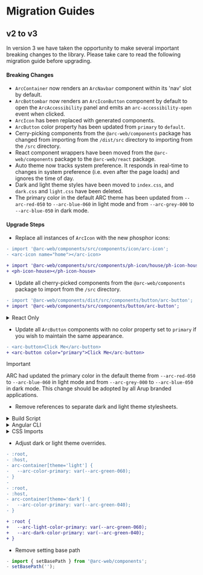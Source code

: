 # Migration Guides

## v2 to v3

In version 3 we have taken the opportunity to make several important breaking changes to the library. Please take care to read the following migration guide before upgrading.

#### Breaking Changes

- `ArcContainer` now renders an `ArcNavbar` component within its 'nav' slot by default.
- `ArcBottombar` now renders an `ArcIconButton` component by default to open the `ArcAccessibility` panel and emits an `arc-accessibility-open` event when clicked.
- `ArcIcon` has been replaced with generated components.
- `ArcButton` color property has been updated from `primary` to `default`.
- Cerry-picking components from the `@arc-web/components` package has changed from importing from the `/dist/src` directory to importing from the `/src` directory.
- React component wrappers have been moved from the `@arc-web/components` package to the `@arc-web/react` package.
- Auto theme now tracks system preference. It responds in real-time to changes in system preference (i.e. even after the page loads) and ignores the time of day.
- Dark and light theme styles have been moved to `index.css`, and `dark.css` and `light.css` have been deleted.
- The primary color in the default ARC theme has been updated from `--arc-red-050` to `--arc-blue-060` in light mode and from `--arc-grey-000` to `--arc-blue-050` in dark mode.

#### Upgrade Steps

- Replace all instances of `ArcIcon` with the new phosphor icons:

```diff
- import '@arc-web/components/src/components/icon/arc-icon';
- <arc-icon name="home"></arc-icon>

+ import '@arc-web/components/src/components/ph-icon/house/ph-icon-house';
+ <ph-icon-house></ph-icon-house>
```

- Update all cherry-picked components from the `@arc-web/components` package to import from the `/src` directory.

```diff
- import '@arc-web/components/dist/src/components/button/arc-button';
+ import '@arc-web/components/src/components/button/arc-button';
```

<details>
<summary>React Only</summary>

- Install the new `@arc-web/react` package.

```sh
npm i @arc-web/components@latest @arc-web/react@latest
```

5. Update all imports from the `@arc-web/components` package to the `@arc-web/react` package.

```diff
- import { ArcButton } from '@arc-web/components/react';
+ import { ArcButton } from '@arc-web/react';
```

</details>

- Update all `ArcButton` components with no color property set to `primary` if you wish to maintain the same appearance.

```diff
- <arc-button>Click Me</arc-button>
+ <arc-button color="primary">Click Me</arc-button>
```

> [!IMPORTANT]
> ARC had updated the primary color in the default theme from `--arc-red-050` to `--arc-blue-060` in light mode and from `--arc-grey-000` to `--arc-blue-050` in dark mode.
> This change should be adopted by all Arup branded applications.

- Remove references to separate dark and light theme stylesheets.

<details>
<summary>Build Script</summary>

```diff
  cp -r node_modules/@arc-web/components/themes <public directory>
```

Load the stylesheet in your application:

```diff
  <html>
    <head>
    ...
    <link rel="stylesheet" href="<public directory>/themes/index.css" />
-   <link rel="stylesheet" href="<public directory>/themes/light.css" />
-   <link rel="stylesheet" href="<public directory>/themes/dark.css" />
    ...
    </head>
  </html>
```

</details>

<details>
<summary>Angular CLI</summary>

```diff
  {
    ...
    "styles": [
      "node_modules/@arc-web/components/themes/index.css",
-     "node_modules/@arc-web/components/themes/light.css",
-     "node_modules/@arc-web/components/themes/dark.css",
      ...
    ]
    ...
  }
```

</details>

<details>
<summary>CSS Imports</summary>

```diff
  import '@arc-web/components/themes/index.css';
- import '@arc-web/components/themes/light.css';
- import '@arc-web/components/themes/dark.css';
```

</details>

- Adjust dark or light theme overrides.

```diff
- :root,
- :host,
- arc-container[theme='light'] {
-   --arc-color-primary: var(--arc-green-060);
- }
-
- :root,
- :host,
- arc-container[theme='dark'] {
-   --arc-color-primary: var(--arc-green-040);
- }

+ :root {
+   --arc-light-color-primary: var(--arc-green-060);
+   --arc-dark-color-primary: var(--arc-green-040);
+ }
```

- Remove setting base path

```js
- import { setBasePath } from '@arc-web/components';
- setBasePath('');
```
